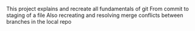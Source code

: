 This project explains and recreate all fundamentals of git
From commit to staging of a file
Also recreating and resolving merge conflicts between branches in the local repo
